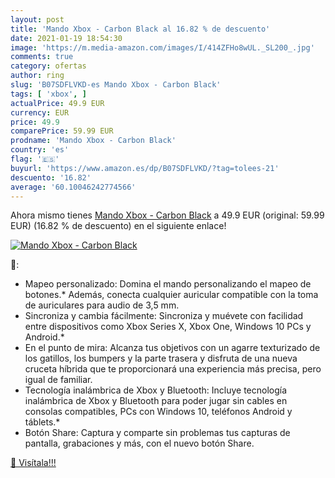 ```yaml
---
layout: post
title: 'Mando Xbox - Carbon Black al 16.82 % de descuento'
date: 2021-01-19 18:54:30
image: 'https://m.media-amazon.com/images/I/414ZFHo8wUL._SL200_.jpg'
comments: true
category: ofertas
author: ring
slug: 'B07SDFLVKD-es Mando Xbox - Carbon Black'
tags: [ 'xbox', ]
actualPrice: 49.9 EUR
currency: EUR
price: 49.9
comparePrice: 59.99 EUR
prodname: 'Mando Xbox - Carbon Black'
country: 'es'
flag: '🇪🇸'
buyurl: 'https://www.amazon.es/dp/B07SDFLVKD/?tag=tolees-21'
descuento: '16.82'
average: '60.10046242774566'
---
```


Ahora mismo tienes [Mando Xbox - Carbon Black](https://www.amazon.es/dp/B07SDFLVKD/?tag=tolees-21) a 49.9 EUR (original: 59.99 EUR) (16.82 %  de descuento) en el siguiente enlace!

[![Mando Xbox - Carbon Black](https://m.media-amazon.com/images/I/414ZFHo8wUL._SL200_.jpg)](https://www.amazon.es/dp/B07SDFLVKD/?tag=tolees-21)

🔎:

- Mapeo personalizado: Domina el mando personalizando el mapeo de botones.* Además, conecta cualquier auricular compatible con la toma de auriculares para audio de 3,5 mm.
- Sincroniza y cambia fácilmente: Sincroniza y muévete con facilidad entre dispositivos como Xbox Series X, Xbox One, Windows 10 PCs y Android.*
- En el punto de mira: Alcanza tus objetivos con un agarre texturizado de los gatillos, los bumpers y la parte trasera y disfruta de una nueva cruceta híbrida que te proporcionará una experiencia más precisa, pero igual de familiar.
- Tecnología inalámbrica de Xbox y Bluetooth: Incluye tecnología inalámbrica de Xbox y Bluetooth para poder jugar sin cables en consolas compatibles, PCs con Windows 10, teléfonos Android y táblets.*
- Botón Share: Captura y comparte sin problemas tus capturas de pantalla, grabaciones y más, con el nuevo botón Share.

[🛒 Visítala!!!](https://www.amazon.es/dp/B07SDFLVKD/?tag=tolees-21)
